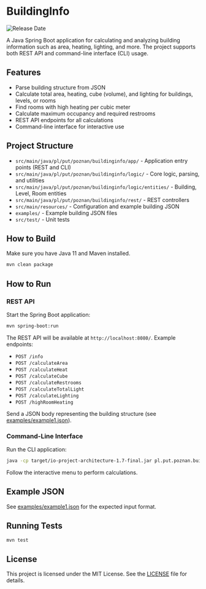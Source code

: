# BuildingInfo

![Release Date](https://img.shields.io/badge/release-November%202024-blue)

A Java Spring Boot application for calculating and analyzing building information such as area, heating, lighting, and more. The project supports both REST API and command-line interface (CLI) usage.

## Features

- Parse building structure from JSON
- Calculate total area, heating, cube (volume), and lighting for buildings, levels, or rooms
- Find rooms with high heating per cubic meter
- Calculate maximum occupancy and required restrooms
- REST API endpoints for all calculations
- Command-line interface for interactive use

## Project Structure

- `src/main/java/pl/put/poznan/buildinginfo/app/` - Application entry points (REST and CLI)
- `src/main/java/pl/put/poznan/buildinginfo/logic/` - Core logic, parsing, and utilities
- `src/main/java/pl/put/poznan/buildinginfo/logic/entities/` - Building, Level, Room entities
- `src/main/java/pl/put/poznan/buildinginfo/rest/` - REST controllers
- `src/main/resources/` - Configuration and example building JSON
- `examples/` - Example building JSON files
- `src/test/` - Unit tests

## How to Build

Make sure you have Java 11 and Maven installed.

```sh
mvn clean package
```

## How to Run

### REST API

Start the Spring Boot application:

```sh
mvn spring-boot:run
```

The REST API will be available at `http://localhost:8080/`. Example endpoints:

- `POST /info`
- `POST /calculateArea`
- `POST /calculateHeat`
- `POST /calculateCube`
- `POST /calculateRestrooms`
- `POST /calculateTotalLight`
- `POST /calculateLighting`
- `POST /highRoomHeating`

Send a JSON body representing the building structure (see [examples/example1.json](examples/example1.json)).

### Command-Line Interface

Run the CLI application:

```sh
java -cp target/io-project-architecture-1.7-final.jar pl.put.poznan.buildinginfo.app.BuildingInfoCMD
```

Follow the interactive menu to perform calculations.

## Example JSON

See [examples/example1.json](examples/example1.json) for the expected input format.

## Running Tests

```sh
mvn test
```

## License

This project is licensed under the MIT License. See the [LICENSE](LICENSE) file for details.